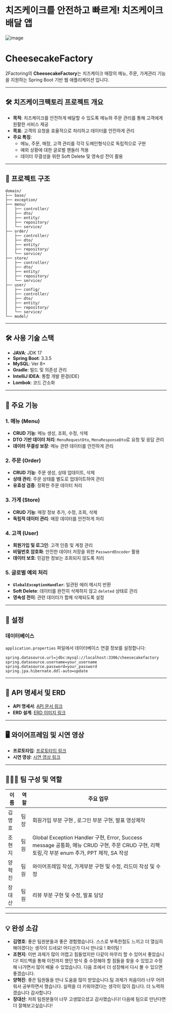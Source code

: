 # 치즈케이크를 안전하고 빠르게! 치즈케이크 배달 앱

![image](https://github.com/user-attachments/assets/9de7035f-de34-4bf7-994a-a233dc24ae2d)

# CheesecakeFactory

2Factoring의 **CheesecakeFactory**는 치즈케이크 매장의 메뉴, 주문, 가게관리 기능을 지원하는 Spring Boot 기반 웹 애플리케이션 입니다.

---

## 🛠️ 치즈케이크팩토리 프로젝트 개요

- **목적**: 치즈케이크를 안전하게 배달할 수 있도록 메뉴와 주문 관리를 통해 고객에게 원활한 서비스 제공
- **목표**: 고객의 요청을 효율적으로 처리하고 데이터를 안전하게 관리
- **주요 특징**:
  - 메뉴, 주문, 매장, 고객 관리를 각각 도메인형식으로 독립적으로 구현
  - 예외 상황에 대한 글로벌 핸들러 적용
  - 데이터 무결성을 위한 Soft Delete 및 영속성 전이 활용

---

## 📂 프로젝트 구조

```
domain/
├── base/                     
├── exception/                
├── menu/                     
│   ├── controller/           
│   ├── dto/                  
│   ├── entity/              
│   ├── repository/           
│   └── service/              
├── order/                    
│   ├── controller/         
│   ├── dto/                 
│   ├── entity/              
│   ├── repository/           
│   └── service/         
├── store/            
│   ├── controller/     
│   ├── dto/                
│   ├── entity/              
│   ├── repository/        
│   └── service/           
├── user/             
│   ├── config/            
│   ├── controller/           
│   ├── dto/                
│   ├── entity/             
│   ├── repository/    
│   └── service/  
└── model/
```

---

## 🛠️ 사용 기술 스택

- **JAVA**: JDK 17
- **Spring Boot**: 3.3.5
- **MySQL**: Ver 8+
- **Gradle**: 빌드 및 의존성 관리
- **IntelliJ IDEA**: 통합 개발 환경(IDE)
- **Lombok**: 코드 간소화

---

## 🧩 주요 기능

### **1. 메뉴 (Menu)**
- **CRUD 기능**: 메뉴 생성, 조회, 수정, 삭제
- **DTO 기반 데이터 처리**: `MenuRequestDto`, `MenuResponseDto`로 요청 및 응답 관리
- **데이터 무결성 보장**: 메뉴 관련 데이터를 안전하게 관리

### **2. 주문 (Order)**
- **CRUD 기능**: 주문 생성, 상태 업데이트, 삭제
- **상태 관리**: 주문 상태를 별도로 업데이트하여 관리
- **유효성 검증**: 정확한 주문 데이터 처리

### **3. 가게 (Store)**
- **CRUD 기능**: 매장 정보 추가, 수정, 조회, 삭제
- **독립적 데이터 관리**: 매장 데이터를 안전하게 처리

### **4. 고객 (User)**
- **회원가입 및 로그인**: 고객 인증 및 계정 관리
- **비밀번호 암호화**: 안전한 데이터 저장을 위한 `PasswordEncoder` 활용
- **데이터 보호**: 민감한 정보는 조회되지 않도록 처리

### **5. 글로벌 예외 처리**
- **`GlobalExceptionHandler`**: 일관된 에러 메시지 반환
- **Soft Delete**: 데이터를 완전히 삭제하지 않고 `deleted` 상태로 관리
- **영속성 전이**: 관련 데이터가 함께 삭제되도록 설정

---

## 🔧 설정

### **데이터베이스**
`application.properties` 파일에서 데이터베이스 연결 정보를 설정합니다:
```properties
spring.datasource.url=jdbc:mysql://localhost:3306/cheesecakefactory
spring.datasource.username=your_username
spring.datasource.password=your_password
spring.jpa.hibernate.ddl-auto=update
```

---

## 📘 API 명세서 및 ERD

- **API 명세서**: [API 문서 링크](https://teamsparta.notion.site/1492dc3ef5148138b2d1d9d5165b441f?v=1492dc3ef5148176aef1000c51090665)
- **ERD 설계**: [ERD 이미지 링크](https://www.erdcloud.com/d/rSDjwR5hiuZoh3kFo)

---

## 🖥️ 와이어프레임 및 시연 영상

- **프로토타입**: [프로토타입 링크](https://miro.com/welcomeonboard/QisrNDVVdVk3SVU5QnFlU3lGQ2RSczlVLzFQZGk0WTU2dmVUa[…]ZTHFsMXp4ckdGb21KL25JVXpHUHJLaFQhZQ==?share_link_id=462330736574)
- **시연 영상**: [시연 영상 링크]()

---

## 🧑‍🤝‍🧑 팀 구성 및 역할

| 이름  | 역할 | 주요 업무                                                                                                             |
|-----|----|-------------------------------------------------------------------------------------------------------------------|
| 김명호 | 팀장 | 회원가입 부분 구현 , 로그인 부분 구현, 발표 영상제작                                                                                   |
| 조현지 | 팀원 | Global Exception Handler 구현, Error, Success message 공통화, 메뉴 CRUD 구현, 주문 CRUD 구현, 리팩토링,각 부분 enum 추가, PPT 제작, SA 작성 |
| 양혁진 | 팀원 | 와이어프레임 작성, 가게부분 구현 및 수정, 리드미 작성 및 수정                                                                              |
| 장대산 | 팀원 | 리뷰 부분 구현 및 수정, 발표 담당                                                                           |

---

## 💡 완성 소감

- **김명호**: 좋은 팀원분들과 좋은 경험했습니다. 스스로 부족한점도 느끼고 더 열심히 해야겠다는 생각이 드네요! 어디선가 다시 만나요 ! 화이팅 !
- **조현지**: 이번 과제가 많이 어렵고 힘들었지만 다같이 마무리 할 수 있어서 좋았습니다! 피드백을 통해 이전까지 했던 방식 중 수정해야 할 점들을 찾을 수 있었고 수정해 나가면서 많이 배울 수 있었습니다. 다음 조에서 더 성장해서 다시 볼 수 있으면 좋겠습니다.
- **양혁진**: 좋은 팀원들을 만나 도움을 많이 받았습니다.팀 과제가 처음이라 너무 어려워서 공부하면서 했습니다. 실력을 더 키워야겠다는 생각이 많이 듭니다.  더 노력하겠습니다 감사합니다
- **장대산**: 저희 팀원분들이 너무 고생많으셨고 감사했습니다! 다음에 팀으로 만난다면 더 잘해보고싶습니다!

